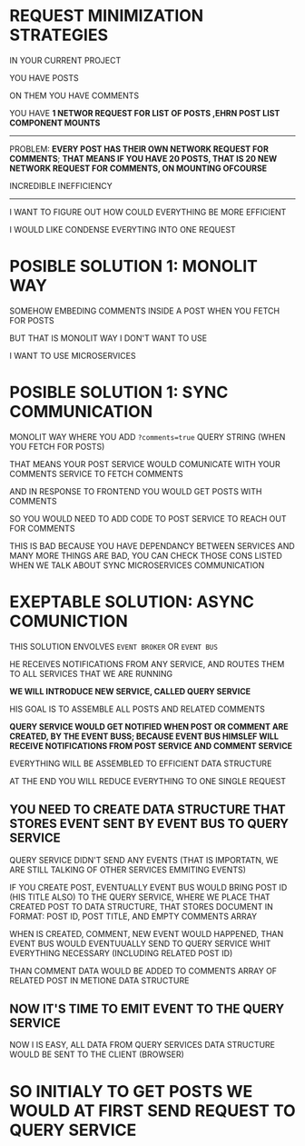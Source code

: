 # REQUEST MINIMIZATION STRATEGIES

IN YOUR CURRENT PROJECT

YOU HAVE POSTS

ON THEM YOU HAVE COMMENTS

YOU HAVE **1 NETWOR REQUEST FOR LIST OF POSTS ,EHRN POST LIST COMPONENT MOUNTS**

***

PROBLEM: **EVERY POST HAS THEIR OWN NETWORK REQUEST FOR COMMENTS**; **THAT MEANS IF YOU HAVE 20 POSTS, THAT IS 20 NEW NETWORK REQUEST FOR COMMENTS, ON MOUNTING OFCOURSE**

INCREDIBLE INEFFICIENCY

***

I WANT TO FIGURE OUT HOW COULD EVERYTHING BE MORE EFFICIENT

I WOULD LIKE CONDENSE EVERYTING INTO ONE REQUEST

# POSIBLE SOLUTION 1: MONOLIT WAY

SOMEHOW EMBEDING COMMENTS INSIDE A POST WHEN YOU FETCH FOR POSTS

BUT THAT IS MONOLIT WAY I DON'T WANT TO USE

I WANT TO USE MICROSERVICES

# POSIBLE SOLUTION 1: SYNC COMMUNICATION

MONOLIT WAY WHERE YOU ADD `?comments=true` QUERY STRING (WHEN YOU FETCH FOR POSTS)

THAT MEANS YOUR POST SERVICE WOULD COMUNICATE WITH YOUR COMMENTS SERVICE TO FETCH COMMENTS

AND IN RESPONSE TO FRONTEND YOU WOULD GET POSTS WITH COMMENTS

SO YOU WOULD NEED TO ADD CODE TO POST SERVICE TO REACH OUT FOR COMMENTS

THIS IS BAD BECAUSE YOU HAVE DEPENDANCY BETWEEN SERVICES AND MANY MORE THINGS ARE BAD, YOU CAN CHECK THOSE CONS LISTED WHEN WE TALK ABOUT SYNC MICROSERVICES COMMUNICATION

# EXEPTABLE SOLUTION: ASYNC COMUNICTION

THIS SOLUTION ENVOLVES `EVENT BROKER` OR `EVENT BUS`

HE RECEIVES NOTIFICATIONS FROM ANY SERVICE, AND ROUTES THEM TO ALL SERVICES THAT WE ARE RUNNING

**WE WILL INTRODUCE NEW SERVICE, CALLED QUERY SERVICE**

HIS GOAL IS TO ASSEMBLE ALL POSTS AND RELATED COMMENTS

**QUERY SERVICE WOULD GET NOTIFIED WHEN POST OR COMMENT ARE CREATED, BY THE EVENT BUSS; BECAUSE EVENT BUS HIMSLEF WILL RECEIVE NOTIFICATIONS FROM POST SERVICE AND COMMENT SERVICE**

EVERYTHING WILL BE ASSEMBLED TO EFFICIENT DATA STRUCTURE

AT THE END YOU WILL REDUCE EVERYTHING TO ONE SINGLE REQUEST

## YOU NEED TO CREATE DATA STRUCTURE THAT STORES EVENT SENT BY EVENT BUS TO QUERY SERVICE

QUERY SERVICE DIDN'T SEND ANY EVENTS (THAT IS IMPORTATN, WE ARE STILL TALKING OF OTHER SERVICES EMMITING EVENTS)

IF YOU CREATE POST, EVENTUALLY EVENT BUS WOULD BRING POST ID (HIS TITLE ALSO) TO THE QUERY SERVICE, WHERE WE PLACE THAT CREATED POST TO DATA STRUCTURE, THAT STORES DOCUMENT IN FORMAT: POST ID, POST TITLE, AND EMPTY COMMENTS ARRAY

WHEN IS CREATED, COMMENT, NEW EVENT WOULD HAPPENED, THAN EVENT BUS WOULD EVENTUUALLY SEND TO QUERY SERVICE WHIT EVERYTHING NECESSARY (INCLUDING RELATED POST ID)

THAN COMMENT DATA WOULD BE ADDED TO COMMENTS ARRAY OF RELATED POST IN METIONE DATA STRUCTURE

## NOW IT'S TIME TO EMIT EVENT TO THE QUERY SERVICE

NOW I IS EASY, ALL DATA FROM QUERY SERVICES DATA STRUCTURE WOULD BE SENT TO THE CLIENT (BROWSER)

# SO INITIALY TO GET POSTS WE WOULD AT FIRST SEND REQUEST TO QUERY SERVICE
